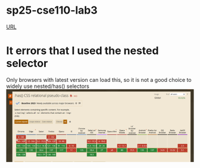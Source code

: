 # sp25-cse110-lab3

[URL]( https://faker1897.github.io/sp25-cse110-lab3/)


# It errors that I used the nested selector  
Only browsers with latest version can load this, so it is not a good choice to widely use nested/has() selectors
![img](/screenshots/has.png)